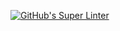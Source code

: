 [![GitHub's Super Linter](https://github.com/KestrelBryce/Unit5-03-HTML-Factorial/actions/workflows/main.yml/badge.svg)](https://github.com/KestrelBryce/Unit5-03-HTML-Factorial/actions)